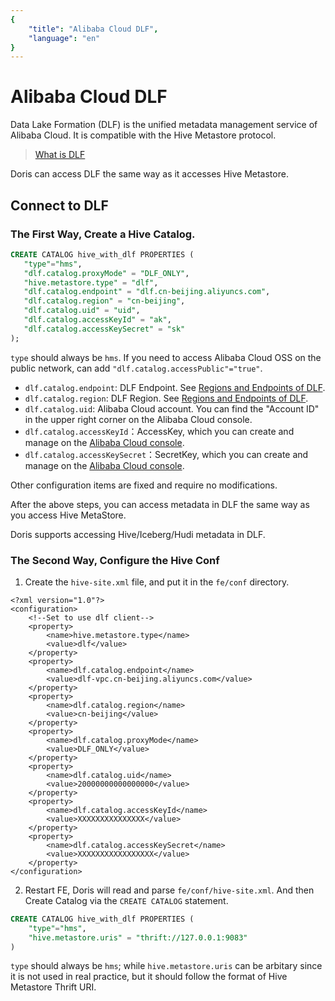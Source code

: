 ```yaml
---
{
    "title": "Alibaba Cloud DLF",
    "language": "en"
}
---
```


# Alibaba Cloud DLF

Data Lake Formation (DLF) is the unified metadata management service of Alibaba Cloud. It is compatible with the Hive Metastore protocol.

> [What is DLF](https://www.alibabacloud.com/product/datalake-formation)

Doris can access DLF the same way as it accesses Hive Metastore.

## Connect to DLF

### The First Way, Create a Hive Catalog.

```sql
CREATE CATALOG hive_with_dlf PROPERTIES (
   "type"="hms",
   "dlf.catalog.proxyMode" = "DLF_ONLY",
   "hive.metastore.type" = "dlf",
   "dlf.catalog.endpoint" = "dlf.cn-beijing.aliyuncs.com",
   "dlf.catalog.region" = "cn-beijing",
   "dlf.catalog.uid" = "uid",
   "dlf.catalog.accessKeyId" = "ak",
   "dlf.catalog.accessKeySecret" = "sk"
);
```

`type` should always be `hms`. If you need to access Alibaba Cloud OSS on the public network, can add `"dlf.catalog.accessPublic"="true"`.

* `dlf.catalog.endpoint`: DLF Endpoint. See [Regions and Endpoints of DLF](https://www.alibabacloud.com/help/en/data-lake-formation/latest/regions-and-endpoints).
* `dlf.catalog.region`: DLF Region. See [Regions and Endpoints of DLF](https://www.alibabacloud.com/help/en/data-lake-formation/latest/regions-and-endpoints).
* `dlf.catalog.uid`: Alibaba Cloud account. You can find the "Account ID" in the upper right corner on the Alibaba Cloud console.
* `dlf.catalog.accessKeyId`：AccessKey, which you can create and manage on the [Alibaba Cloud console](https://ram.console.aliyun.com/manage/ak).
* `dlf.catalog.accessKeySecret`：SecretKey, which you can create and manage on the [Alibaba Cloud console](https://ram.console.aliyun.com/manage/ak).

Other configuration items are fixed and require no modifications.

After the above steps, you can access metadata in DLF the same way as you access Hive MetaStore.

Doris supports accessing Hive/Iceberg/Hudi metadata in DLF.

### The Second Way, Configure the Hive Conf

1. Create the `hive-site.xml` file, and put it in the `fe/conf`  directory.

```
<?xml version="1.0"?>
<configuration>
    <!--Set to use dlf client-->
    <property>
        <name>hive.metastore.type</name>
        <value>dlf</value>
    </property>
    <property>
        <name>dlf.catalog.endpoint</name>
        <value>dlf-vpc.cn-beijing.aliyuncs.com</value>
    </property>
    <property>
        <name>dlf.catalog.region</name>
        <value>cn-beijing</value>
    </property>
    <property>
        <name>dlf.catalog.proxyMode</name>
        <value>DLF_ONLY</value>
    </property>
    <property>
        <name>dlf.catalog.uid</name>
        <value>20000000000000000</value>
    </property>
    <property>
        <name>dlf.catalog.accessKeyId</name>
        <value>XXXXXXXXXXXXXXX</value>
    </property>
    <property>
        <name>dlf.catalog.accessKeySecret</name>
        <value>XXXXXXXXXXXXXXXXX</value>
    </property>
</configuration>
```

2. Restart FE, Doris will read and parse `fe/conf/hive-site.xml`. And then Create Catalog via the `CREATE CATALOG` statement.

```sql
CREATE CATALOG hive_with_dlf PROPERTIES (
    "type"="hms",
    "hive.metastore.uris" = "thrift://127.0.0.1:9083"
)
```

`type` should always be `hms`; while `hive.metastore.uris` can be arbitary since it is not used in real practice, but it should follow the format of Hive Metastore Thrift URI.


